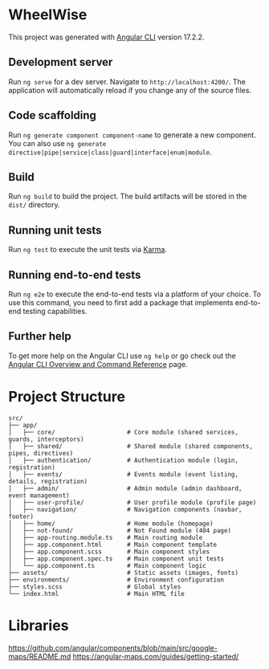 # WheelWise

This project was generated with [Angular CLI](https://github.com/angular/angular-cli) version 17.2.2.

## Development server

Run `ng serve` for a dev server. Navigate to `http://localhost:4200/`. The application will automatically reload if you change any of the source files.

## Code scaffolding

Run `ng generate component component-name` to generate a new component. You can also use `ng generate directive|pipe|service|class|guard|interface|enum|module`.

## Build

Run `ng build` to build the project. The build artifacts will be stored in the `dist/` directory.

## Running unit tests

Run `ng test` to execute the unit tests via [Karma](https://karma-runner.github.io).

## Running end-to-end tests

Run `ng e2e` to execute the end-to-end tests via a platform of your choice. To use this command, you need to first add a package that implements end-to-end testing capabilities.

## Further help

To get more help on the Angular CLI use `ng help` or go check out the [Angular CLI Overview and Command Reference](https://angular.io/cli) page.

# Project Structure
```
src/
├── app/
│   ├── core/                    # Core module (shared services, guards, interceptors)
│   ├── shared/                  # Shared module (shared components, pipes, directives)
│   ├── authentication/          # Authentication module (login, registration)
│   ├── events/                  # Events module (event listing, details, registration)
│   ├── admin/                   # Admin module (admin dashboard, event management)
│   ├── user-profile/            # User profile module (profile page)
│   ├── navigation/              # Navigation components (navbar, footer)
│   ├── home/                    # Home module (homepage)
│   ├── not-found/               # Not Found module (404 page)
│   ├── app-routing.module.ts    # Main routing module
│   ├── app.component.html       # Main component template
│   ├── app.component.scss       # Main component styles
│   ├── app.component.spec.ts    # Main component unit tests
│   └── app.component.ts         # Main component logic
├── assets/                      # Static assets (images, fonts)
├── environments/                # Environment configuration
├── styles.scss                  # Global styles
└── index.html                   # Main HTML file
```

# Libraries
https://github.com/angular/components/blob/main/src/google-maps/README.md
https://angular-maps.com/guides/getting-started/
